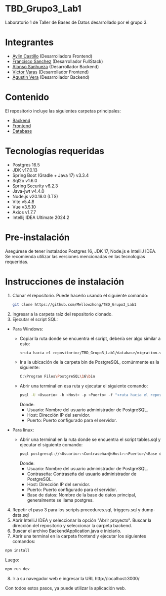 # TBD_Grupo3_Lab1

Laboratorio 1 de Taller de Bases de Datos desarrollado por el grupo 3.

# Integrantes
* [Aylin Castillo](https://github.com/cvstleee) (Desarrolladora Frontend)
* [Francisco Sanchez](https://github.com/Mellowzhong) (Desarrollador FullStack)
* [Alonso Sanhueza](https://github.com/AalSaa) (Desarrollador Backend)
* [Victor Varas](https://github.com/victorvaras) (Desarrollador Frontend)
* [Agustin Vera](https://github.com/Agustin-Vera) (Desarrollador Backend)

# Contenido
El repositorio incluye las siguientes carpetas principales:
* [Backend](https://github.com/Mellowzhong/TBD_Grupo3_Lab1/tree/main/backend)
* [Frontend](https://github.com/Mellowzhong/TBD_Grupo3_Lab1/tree/main/frontend)
* [Database](https://github.com/Mellowzhong/TBD_Grupo3_Lab1/tree/main/database)

# Tecnologías requeridas
* Postgres 16.5
* JDK v17.0.13
* Spring Boot (Gradle + Java 17) v3.3.4
* Sql2o v1.6.0
* Spring Security v6.2.3
* Java-jwt v4.4.0
* Node.js v20.18.0 (LTS)
* Vite v5.4.8
* Vue v3.5.10
* Axios v1.7.7
* Intellij IDEA Ultimate 2024.2

# Pre-instalación
Asegúrese de tener instalados Postgres 16, JDK 17, Node.js e IntelliJ IDEA. Se recomienda utilizar las versiones mencionadas en las tecnologías requeridas.

# Instrucciones de instalación
1. Clonar el repositorio. Puede hacerlo usando el siguiente comando:
   ```sh
   git clone https://github.com/Mellowzhong/TBD_Grupo3_Lab1
   ```
2. Ingresar a la carpeta raíz del repositorio clonado.
3. Ejecutar el script SQL:
  * Para Windows:
    - Copiar la ruta donde se encuentra el script, debería ser algo similar a esto:
      ```sh
      <ruta hacia el repositorio>/TBD_Grupo3_Lab1/database/migration.sql
      ```
    - Ir a la ubicación de la carpeta bin de PostgreSQL, comúnmente es la siguiente:
      ```sh
      C:\Program Files\PostgreSQL\16\bin
      ```
    - Abrir una terminal en esa ruta y ejecutar el siguiente comando:
      ```sh
      psql -U <Usuario> -h <Host> -p <Puerto> -f "<ruta hacia el repositorio>/TBD_Grupo3_Lab1/database/migration.sql"
      ```
      Donde:
        - Usuario: Nombre del usuario administrador de PostgreSQL.
        - Host: Dirección IP del servidor.
        - Puerto: Puerto configurado para el servidor.
  
  * Para linux:
    - Abrir una terminal en la ruta donde se encuentra el script tables.sql y ejecutar el siguiente comando:
      ```sh
      psql postgresql://<Usuario>:<Contraseña>@<Host>:<Puerto>/<Base de datos> -f "migration.sql"
      ```
      Donde:
        - Usuario: Nombre del usuario administrador de PostgreSQL.
        - Contraseña: Contraseña del usuario administrador de PostgreSQL.
        - Host: Dirección IP del servidor.
        - Puerto: Puerto configurado para el servidor.
        - Base de datos: Nombre de la base de datos principal, generalmente se llama postgres.
4. Repetir el paso 3 para los scripts procedures.sql, triggers.sql y dump-data.sql
5. Abrir IntelliJ IDEA y seleccionar la opción "Abrir proyecto". Buscar la dirección del repositorio y seleccionar la carpeta backend.
6. Buscar el archivo BackendApplication.java e iniciarlo.
7. Abrir una terminal en la carpeta frontend y ejecutar los siguientes comandos:
  ```sh
  npm install
  ```
  Luego:
  ```sh
  npm run dev
  ```
8. Ir a su navegador web e ingresar la URL http://localhost:3000/
   
Con todos estos pasos, ya puede utilizar la aplicación web.
